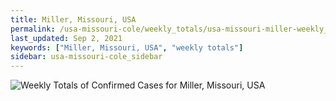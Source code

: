 ```yaml
---
title: Miller, Missouri, USA
permalink: /usa-missouri-cole/weekly_totals/usa-missouri-miller-weekly_totals.html
last_updated: Sep 2, 2021
keywords: ["Miller, Missouri, USA", "weekly totals"]
sidebar: usa-missouri-cole_sidebar
---
```


![Weekly Totals of Confirmed Cases for Miller, Missouri, USA](/covid_tracker/images/graphs/usa-missouri-miller-weekly_totals_graph.png)
